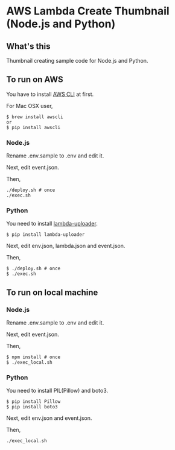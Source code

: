 # AWS Lambda Create Thumbnail (Node.js and Python)

## What's this

Thumbnail creating sample code for Node.js and Python.

## To run on AWS

You have to install [AWS CLI](https://aws.amazon.com/cli/) at first.

For Mac OSX user,

```
$ brew install awscli
or
$ pip install awscli
```

### Node.js

Rename .env.sample to .env and edit it.

Next, edit event.json.

Then,

```
./deploy.sh # once 
./exec.sh
```

### Python

You need to install [lambda-uploader](https://github.com/rackerlabs/lambda-uploader).

```
$ pip install lambda-uploader
```

Next, edit env.json, lambda.json and event.json.

Then,

```
$ ./deploy.sh # once
$ ./exec.sh
```

## To run on local machine

### Node.js
Rename .env.sample to .env and edit it.

Next, edit event.json.

Then,

```
$ npm install # once
$ ./exec_local.sh
```

### Python

You need to install PIL(Pillow) and boto3.

```
$ pip install Pillow
$ pip install boto3
```

Next, edit env.json and event.json.

Then, 

```
./exec_local.sh
```


